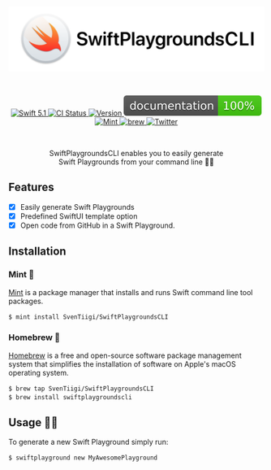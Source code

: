 <p align="center">
   <img width="800" src="https://raw.githubusercontent.com/SvenTiigi/SwiftPlaygroundsCLI/gh-pages/readme-assets/SwiftPlaygroundsCLI.png?token=ACZQQFRCNWG746FWSKVBWJ26JWG4E" alt="SwiftPlaygroundsCLI Header Logo">
</p>
<br/>
<p align="center">
   <a href="https://developer.apple.com/swift/">
      <img src="https://img.shields.io/badge/Swift-5.1-orange.svg?style=flat" alt="Swift 5.1">
   </a>
   <a href="https://github.com/SvenTiigi/SwiftPlaygroundsCLI/actions?query=workflow%3ACI">
      <img src="https://github.com/SvenTiigi/SwiftPlaygroundsCLI/workflows/CI/badge.svg" alt="CI Status">
   </a>
   <a href="https://github.com/SvenTiigi/SwiftPlaygroundsCLI/releases">
      <img src="https://img.shields.io/github/release/SvenTiigi/SwiftPlaygroundsCLI.svg" alt="Version">
   </a>
   <a href="https://sventiigi.github.io/SwiftPlaygroundsCLI">
      <img src="https://github.com/SvenTiigi/SwiftPlaygroundsCLI/blob/gh-pages/badge.svg" alt="Documentation">
   </a>
   <br/>
   <a href="https://github.com/yonaskolb/Mint">
      <img src="https://img.shields.io/badge/Mint-compatible-brightgreen.svg" alt="Mint">
   </a>
   <a href="https://brew.sh">
      <img src="https://img.shields.io/badge/Homebrew-compatible-brightgreen.svg" alt="brew">
   </a>
   <a href="https://twitter.com/SvenTiigi/">
      <img src="https://img.shields.io/badge/Twitter-@SvenTiigi-blue.svg?style=flat" alt="Twitter">
   </a>
</p>

<br/>

<p align="center">
SwiftPlaygroundsCLI enables you to easily generate<br/>Swift Playgrounds from your command line 👨‍💻<br/>
</p>

## Features

- [x] Easily generate Swift Playgrounds
- [x] Predefined SwiftUI template option
- [x] Open code from GitHub in a Swift Playground.

## Installation

### Mint 🌱

[Mint](https://github.com/yonaskolb/Mint) is a package manager that installs and runs Swift command line tool packages.

```bash
$ mint install SvenTiigi/SwiftPlaygroundsCLI
```

### Homebrew 🍺

[Homebrew](https://brew.sh/) is a free and open-source software package management system that simplifies the installation of software on Apple's macOS operating system.

```bash
$ brew tap SvenTiigi/SwiftPlaygroundsCLI
$ brew install swiftplaygroundscli
```

## Usage 👨‍💻

To generate a new Swift Playground simply run:

```bash
$ swiftplayground new MyAwesomePlayground
```
